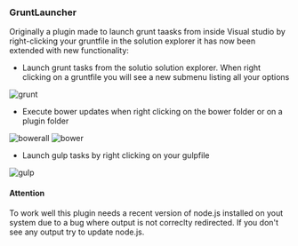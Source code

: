 ### GruntLauncher ###

Originally a plugin made to launch grunt taasks from inside Visual studio by right-clicking your gruntfile in the solution explorer it has now been extended with new functionality:

- Launch grunt tasks from the solutio solution explorer. When  right clicking on a gruntfile you will see a new submenu listing all your options 

![grunt](http://bjornej.github.io/images/grunt.png)

- Execute bower updates when right clicking on the bower folder or on a plugin folder

![bowerall](http://bjornej.github.io/images/bowerall.png)
![bower](http://bjornej.github.io/images/bower.png)

- Launch gulp tasks by right clicking on your gulpfile

![gulp](http://bjornej.github.io/images/gulp.png)

#### Attention

To work well this plugin needs a recent version of node.js installed on yout system due to a bug where output is not correclty redirected. If you don't see any output try to update node.js.

